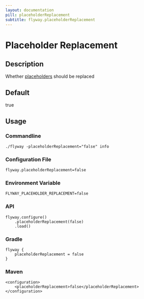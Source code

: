 ```yaml
---
layout: documentation
pill: placeholderReplacement
subtitle: flyway.placeholderReplacement
---
```


# Placeholder Replacement

## Description
Whether [placeholders](/documentation/placeholders) should be replaced

## Default
true

## Usage

### Commandline
```
./flyway -placeholderReplacement="false" info
```

### Configuration File
```
flyway.placeholderReplacement=false
```

### Environment Variable
```
FLYWAY_PLACEHOLDER_REPLACEMENT=false
```

### API
```
flyway.configure()
    .placeholderReplacement(false)
    .load()
```

### Gradle
```
flyway {
    placeholderReplacement = false
}
```

### Maven
```
<configuration>
    <placeholderReplacement>false</placeholderReplacement>
</configuration>
```